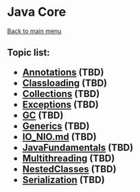 <H1>Java Core</h1>

[Back to main menu](..%2FREADME.md)

<h2>

Topic list:
* [Annotations](education%2FAnnotations.md) (TBD)
* [Classloading](education%2FClassloading.md) (TBD)
* [Collections](education%2FCollections.md) (TBD) 
* [Exceptions](education%2FExceptions.md) (TBD)
* [GC](education%2FGC.md) (TBD)
* [Generics](education%2FGenerics.md) (TBD)
* [IO_NIO.md](education%2FIO_NIO.md) (TBD)
* [JavaFundamentals](education%2FJavaFundamentals.md) (TBD)
* [Multithreading](education%2FMultithreading.md) (TBD)
* [NestedClasses](education%2FNestedClasses.md) (TBD)
* [Serialization](education%2FSerialization.md) (TBD)

</h2>